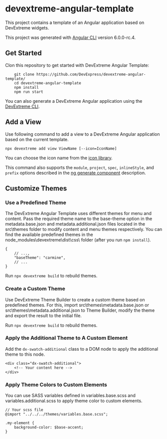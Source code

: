 # devextreme-angular-template

This project contains a template of an Angular application based on DevExtreme widgets.

This project was generated with [Angular CLI](https://github.com/angular/angular-cli) version 6.0.0-rc.4.

## Get Started

Clon this repository to get started with DevExtreme Angular Template:

        git clone https://github.com/DevExpress/devextreme-angular-template/
        cd devextreme-angular-template
        npm install
        npm run start

You can also generate a DevExtreme Angular application using the [DevExtreme CLI]().

## Add a View

Use following command to add a view to a DevExtreme Angular application based on the current template.

    npx devextreme add view ViewName [--icon=IconName]

You can choose the icon name from the [icon library](https://js.devexpress.com/Documentation/Guide/Themes/Icon_Library/).

This command also supports the `module`, `project`, `spec`, `inlineStyle`, and `prefix` options described in the [ng generate component](https://github.com/angular/angular-cli/wiki/generate-component) description.

## Customize Themes

### Use a Predefined Theme

The DevExtreme Angular Template uses different themes for menu and content. Pass the required theme name to the base-theme option in the metadata.base.json and metadata.additional.json files located in the src\themes folder to modify content and menu themes respectively. You can find the available predefined themes in the node_modules\devextreme\dist\css\ folder (after you run `npm install`).

    {
        // ...,
        "baseTheme": "carmine",
        // ...
    }

Run `npx devextreme build` to rebuild themes.

### Create a Custom Theme

Use DevExtreme Theme Builder to create a custom theme based on predefined themes. For this, import src\themes\metadata.base.json or src\themes\metadata.additional.json to Theme Builder, modify the theme and export the result to the initial file.

Run `npx devextreme build` to rebuild themes.

### Apply the Additional Theme to A Custom Element

Add the `dx-swatch-additional` class to a DOM node to apply the additional theme to this node.

    <div class="dx-swatch-additional">
        <!-- Your content here -->
    </div>

### Apply Theme Colors to Custom Elements

You can use SASS variables defined in variables.base.scss and variables.additional.scss to apply theme color to custom elements.

    // Your scss file
    @import "../../../themes/variables.base.scss";

    .my-element {
        background-color: $base-accent;
    }